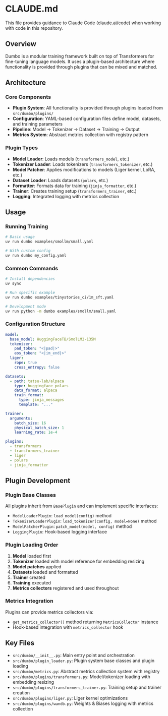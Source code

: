 # CLAUDE.md

This file provides guidance to Claude Code (claude.ai/code) when working with code in this repository.

## Overview

Dumbo is a modular training framework built on top of Transformers for fine-tuning language models. It uses a plugin-based architecture where functionality is provided through plugins that can be mixed and matched.

## Architecture

### Core Components
- **Plugin System**: All functionality is provided through plugins loaded from `src/dumbo/plugins/`
- **Configuration**: YAML-based configuration files define model, datasets, and training parameters
- **Pipeline**: Model → Tokenizer → Dataset → Training → Output
- **Metrics System**: Abstract metrics collection with registry pattern

### Plugin Types
- **Model Loader**: Loads models (`transformers_model`, etc.)
- **Tokenizer Loader**: Loads tokenizers (`transformers_tokenizer`, etc.)
- **Model Patcher**: Applies modifications to models (Liger kernel, LoRA, etc.)
- **Dataset Loader**: Loads datasets (`polars`, etc.)
- **Formatter**: Formats data for training (`jinja_formatter`, etc.)
- **Trainer**: Creates training setup (`transformers_trainer`, etc.)
- **Logging**: Integrated logging with metrics collection

## Usage

### Running Training
```bash
# Basic usage
uv run dumbo examples/smollm/small.yaml

# With custom config
uv run dumbo my_config.yaml
```

### Common Commands
```bash
# Install dependencies
uv sync

# Run specific example
uv run dumbo examples/tinystories_ci/1m_sft.yaml

# Development mode
uv run python -m dumbo examples/smollm/small.yaml
```

### Configuration Structure
```yaml
model:
  base_model: HuggingFaceTB/SmolLM2-135M
  tokenizer:
    pad_token: "<|pad|>"
    eos_token: "<|im_end|>"
  liger:
    rope: true
    cross_entropy: false

datasets:
  - path: tatsu-lab/alpaca
    type: huggingface_polars
    data_format: alpaca
    train_format:
      type: jinja_messages
      template: "..."

trainer:
  arguments:
    batch_size: 16
    physical_batch_size: 1
    learning_rate: 1e-4

plugins:
  - transformers
  - transformers_trainer
  - liger
  - polars
  - jinja_formatter
```

## Plugin Development

### Plugin Base Classes
All plugins inherit from `BasePlugin` and can implement specific interfaces:

- `ModelLoaderPlugin`: `load_model(config)` method
- `TokenizerLoaderPlugin`: `load_tokenizer(config, model=None)` method
- `ModelPatcherPlugin`: `patch_model(model, config)` method
- `LoggingPlugin`: Hook-based logging interface

### Plugin Loading Order
1. **Model** loaded first
2. **Tokenizer** loaded with model reference for embedding resizing
3. **Model patches** applied
4. **Datasets** loaded and formatted
5. **Trainer** created
6. **Training** executed
7. **Metrics collectors** registered and used throughout

### Metrics Integration
Plugins can provide metrics collectors via:
- `get_metrics_collector()` method returning `MetricsCollector` instance
- Hook-based integration with `metrics_collector` hook

## Key Files
- `src/dumbo/__init__.py`: Main entry point and orchestration
- `src/dumbo/plugin_loader.py`: Plugin system base classes and plugin loading
- `src/dumbo/metrics.py`: Abstract metrics collection system with registry
- `src/dumbo/plugins/transformers.py`: Model/tokenizer loading with embedding resizing
- `src/dumbo/plugins/transformers_trainer.py`: Training setup and trainer creation
- `src/dumbo/plugins/liger.py`: Liger kernel optimizations
- `src/dumbo/plugins/wandb.py`: Weights & Biases logging with metrics collection